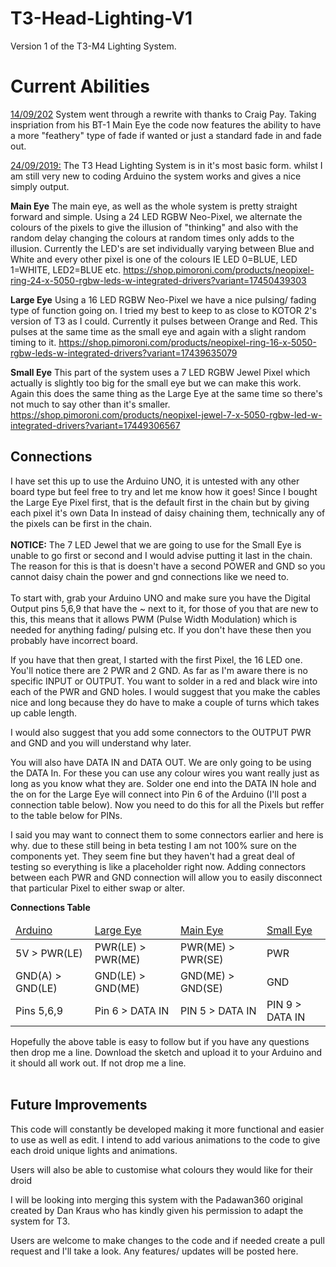 # T3-Head-Lighting-V1
Version 1 of the T3-M4 Lighting System.

<h1>Current Abilities</h1>
<u>14/09/202</u>
System went through a rewrite with thanks to Craig Pay. Taking inspriation from his BT-1 Main Eye the code now features the ability to have a more "feathery" type of fade if wanted or just a standard fade in and fade out.

<u>24/09/2019:</u>
The T3 Head Lighting System is in it's most basic form. whilst I am still very new to coding Arduino the system works and gives a nice simply output.

<b>Main Eye</b>
The main eye, as well as the whole system is pretty straight forward and simple. Using a 24 LED RGBW Neo-Pixel, we alternate the colours of the pixels to give the illusion of "thinking" and also with the random delay changing the colours at random times only adds to the illusion. Currently the LED's are set individually varying between Blue and White and every other pixel is one of the colours IE LED 0=BLUE, LED 1=WHITE, LED2=BLUE etc.
https://shop.pimoroni.com/products/neopixel-ring-24-x-5050-rgbw-leds-w-integrated-drivers?variant=17450439303

<b>Large Eye</b>
Using a 16 LED RGBW Neo-Pixel we have a nice pulsing/ fading type of function going on. I tried my best to keep to as close to KOTOR 2's version of T3 as I could. Currently it pulses between Orange and Red. This pulses at the same time as the small eye and again with a slight random timing to it.
https://shop.pimoroni.com/products/neopixel-ring-16-x-5050-rgbw-leds-w-integrated-drivers?variant=17439635079

<b>Small Eye</b>
This part of the system uses a 7 LED RGBW Jewel Pixel which actually is slightly too big for the small eye but we can make this work. Again this does the same thing as the Large Eye at the same time so there's not much to say other than it's smaller.
https://shop.pimoroni.com/products/neopixel-jewel-7-x-5050-rgbw-led-w-integrated-drivers?variant=17449306567

<h2>Connections</h2>
I have set this up to use the Arduino UNO, it is untested with any other board type but feel free to try and let me know how it goes! Since I bought the Large Eye Pixel first, that is the default first in the chain but by giving each pixel it's own Data In instead of daisy chaining them, technically any of the pixels can be first in the chain.
<br><br>
<b>NOTICE:</b>
The 7 LED Jewel that we are going to use for the Small Eye is unable to go first or second and I would advise putting it last in the chain. The reason for this is that is doesn't have a second POWER and GND so you cannot daisy chain the power and gnd connections like we need to.
<br><br>
To start with, grab your Arduino UNO and make sure you have the Digital Output pins 5,6,9 that have the ~ next to it, for those of you that are new to this, this means that it allows PWM (Pulse Width Modulation) which is needed for anything fading/ pulsing etc. If you don't have these then you probably have incorrect board.

If you have that then great, I started with the first Pixel, the 16 LED one. You'll notice there are 2 PWR and 2 GND. As far as I'm aware there is no specific INPUT or OUTPUT. You want to solder in a red and black wire into each of the PWR and GND holes. I would suggest that you make the cables nice and long because they do have to make a couple of turns which takes up cable length.

I would also suggest that you add some connectors to the OUTPUT PWR and GND and you will understand why later. 

You will also have DATA IN and DATA OUT. We are only going to be using the DATA In. For these you can use any colour wires you want really just as long as you know what they are. Solder one end into the DATA IN hole and the on for the Large Eye will connect into Pin 6 of the Arduino (I'll post a connection table below). Now you need to do this for all the Pixels but reffer to the table below for PINs.

I said you may want to connect them to some connectors earlier and here is why. due to these still being in beta testing I am not 100% sure on the components yet. They seem fine but they haven't had a great deal of testing so everything is like a placeholder right now. Adding connectors between each PWR and GND connection will allow you to easily disconnect that particular Pixel to either swap or alter.

<b>Connections Table</b><br>
<table>
  <thead>
    <tr>
      <td><u>Arduino</u></td>
      <td><u>Large Eye</u></td>
      <td><u>Main Eye</u></td>         
      <td><u>Small Eye</u></td>
    </tr>
  </thead>
  <tbody>
    <tr>
      <td>5V > PWR(LE)</td>
      <td>PWR(LE) > PWR(ME)</td>
      <td>PWR(ME) > PWR(SE)</td>
      <td>PWR</td>
      </tr>
    <tr>
      <td>GND(A) > GND(LE)</td>
      <td>GND(LE) > GND(ME)</td>
      <td>GND(ME) > GND(SE)</td>
      <td>GND</td>
    </tr>
    <tr>
      <td>Pins 5,6,9</td>
      <td>Pin 6 > DATA IN</td>
      <td>PIN 5 > DATA IN</td>
      <td>PIN 9 > DATA IN</td>
    </tr>
  </tbody>
  </table>
  
  Hopefully the above table is easy to follow but if you have any questions then drop me a line.
  Download the sketch and upload it to your Arduino and it should all work out. If not drop me a line. <br><br>
  
  <h2>Future Improvements</h2>
  This code will constantly be developed making it more functional and easier to use as well as edit. I intend to add various animations to the code to give each droid unique lights and animations.
  
  Users will also be able to customise what colours they would like for their droid
  
  I will be looking into merging this system with the Padawan360 original created by Dan Kraus who has kindly given his permission to adapt the system for T3.
  
  Users are welcome to make changes to the code and if needed create a pull request and I'll take a look. Any features/ updates will be posted here.
